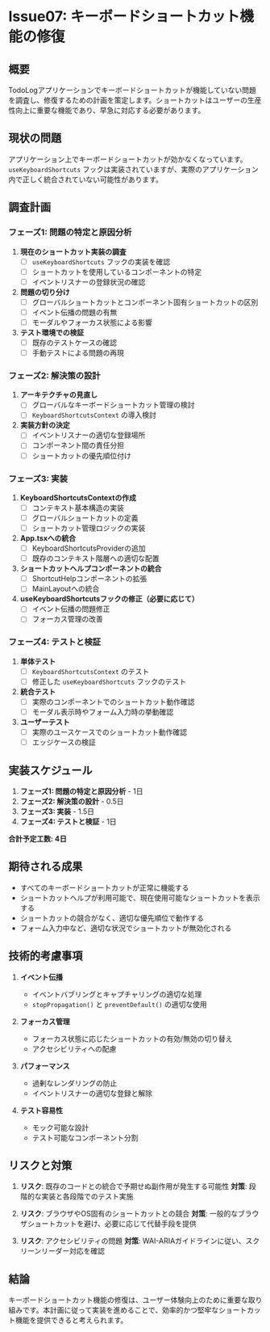 # Issue07: キーボードショートカット機能の修復

## 概要

TodoLogアプリケーションでキーボードショートカットが機能していない問題を調査し、修復するための計画を策定します。ショートカットはユーザーの生産性向上に重要な機能であり、早急に対応する必要があります。

## 現状の問題

アプリケーション上でキーボードショートカットが効かなくなっています。`useKeyboardShortcuts` フックは実装されていますが、実際のアプリケーション内で正しく統合されていない可能性があります。

## 調査計画

### フェーズ1: 問題の特定と原因分析

1. **現在のショートカット実装の調査**
   - [ ] `useKeyboardShortcuts` フックの実装を確認
   - [ ] ショートカットを使用しているコンポーネントの特定
   - [ ] イベントリスナーの登録状況の確認

2. **問題の切り分け**
   - [ ] グローバルショートカットとコンポーネント固有ショートカットの区別
   - [ ] イベント伝播の問題の有無
   - [ ] モーダルやフォーカス状態による影響

3. **テスト環境での検証**
   - [ ] 既存のテストケースの確認
   - [ ] 手動テストによる問題の再現

### フェーズ2: 解決策の設計

1. **アーキテクチャの見直し**
   - [ ] グローバルなキーボードショートカット管理の検討
   - [ ] `KeyboardShortcutsContext` の導入検討

2. **実装方針の決定**
   - [ ] イベントリスナーの適切な登録場所
   - [ ] コンポーネント間の責任分担
   - [ ] ショートカットの優先順位付け

### フェーズ3: 実装

1. **KeyboardShortcutsContextの作成**
   - [ ] コンテキスト基本構造の実装
   - [ ] グローバルショートカットの定義
   - [ ] ショートカット管理ロジックの実装

2. **App.tsxへの統合**
   - [ ] KeyboardShortcutsProviderの追加
   - [ ] 既存のコンテキスト階層への適切な配置

3. **ショートカットヘルプコンポーネントの統合**
   - [ ] ShortcutHelpコンポーネントの拡張
   - [ ] MainLayoutへの統合

4. **useKeyboardShortcutsフックの修正（必要に応じて）**
   - [ ] イベント伝播の問題修正
   - [ ] フォーカス管理の改善

### フェーズ4: テストと検証

1. **単体テスト**
   - [ ] `KeyboardShortcutsContext` のテスト
   - [ ] 修正した `useKeyboardShortcuts` フックのテスト

2. **統合テスト**
   - [ ] 実際のコンポーネントでのショートカット動作確認
   - [ ] モーダル表示時やフォーム入力時の挙動確認

3. **ユーザーテスト**
   - [ ] 実際のユースケースでのショートカット動作確認
   - [ ] エッジケースの検証

## 実装スケジュール

1. **フェーズ1: 問題の特定と原因分析** - 1日
2. **フェーズ2: 解決策の設計** - 0.5日
3. **フェーズ3: 実装** - 1.5日
4. **フェーズ4: テストと検証** - 1日

**合計予定工数: 4日**

## 期待される成果

- すべてのキーボードショートカットが正常に機能する
- ショートカットヘルプが利用可能で、現在使用可能なショートカットを表示する
- ショートカットの競合がなく、適切な優先順位で動作する
- フォーム入力中など、適切な状況でショートカットが無効化される

## 技術的考慮事項

1. **イベント伝播**
   - イベントバブリングとキャプチャリングの適切な処理
   - `stopPropagation()` と `preventDefault()` の適切な使用

2. **フォーカス管理**
   - フォーカス状態に応じたショートカットの有効/無効の切り替え
   - アクセシビリティへの配慮

3. **パフォーマンス**
   - 過剰なレンダリングの防止
   - イベントリスナーの適切な登録と解除

4. **テスト容易性**
   - モック可能な設計
   - テスト可能なコンポーネント分割

## リスクと対策

1. **リスク**: 既存のコードとの統合で予期せぬ副作用が発生する可能性
   **対策**: 段階的な実装と各段階でのテスト実施

2. **リスク**: ブラウザやOS固有のショートカットとの競合
   **対策**: 一般的なブラウザショートカットを避け、必要に応じて代替手段を提供

3. **リスク**: アクセシビリティの問題
   **対策**: WAI-ARIAガイドラインに従い、スクリーンリーダー対応を確認

## 結論

キーボードショートカット機能の修復は、ユーザー体験向上のために重要な取り組みです。本計画に従って実装を進めることで、効率的かつ堅牢なショートカット機能を提供できると考えられます。
